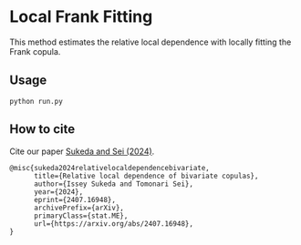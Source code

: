 # Local Frank Fitting

This method estimates the relative local dependence with locally fitting the Frank copula. 

## Usage
```
python run.py
```

## How to cite
Cite our paper [Sukeda and Sei (2024)](https://arxiv.org/abs/2407.16948).
```
@misc{sukeda2024relativelocaldependencebivariate,
      title={Relative local dependence of bivariate copulas}, 
      author={Issey Sukeda and Tomonari Sei},
      year={2024},
      eprint={2407.16948},
      archivePrefix={arXiv},
      primaryClass={stat.ME},
      url={https://arxiv.org/abs/2407.16948}, 
}
```